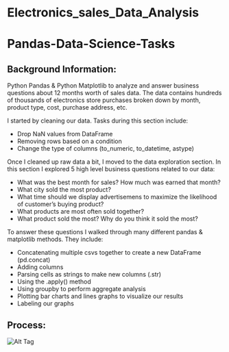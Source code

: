 # Electronics_sales_Data_Analysis
# Pandas-Data-Science-Tasks

## Background Information:
Python Pandas & Python Matplotlib to analyze and answer business questions about 12 months worth of sales data. The data contains hundreds of thousands of electronics store purchases broken down by month, product type, cost, purchase address, etc. 

I started by cleaning our data. Tasks during this section include:
- Drop NaN values from DataFrame
- Removing rows based on a condition
- Change the type of columns (to_numeric, to_datetime, astype)

Once I cleaned up raw data a bit, I moved to the data exploration section. In this section I explored 5 high level business questions related to our data:
- What was the best month for sales? How much was earned that month?
- What city sold the most product?
- What time should we display advertisemens to maximize the likelihood of customer’s buying product?
- What products are most often sold together?
- What product sold the most? Why do you think it sold the most?

To answer these questions I walked through many different pandas & matplotlib methods. They include:
- Concatenating multiple csvs together to create a new DataFrame (pd.concat)
- Adding columns
- Parsing cells as strings to make new columns (.str)
- Using the .apply() method
- Using groupby to perform aggregate analysis
- Plotting bar charts and lines graphs to visualize our results
- Labeling our graphs

## Process:
![Alt Tag]([SalesAnalysis/Sales_Data_Analysis.png](https://github.com/supratiktechandanalytics/Electronics_sales_Data/blob/main/SalesAnalysis/SalesAnalysis/Sales_Data_Analysis.ipynb)https://github.com/supratiktechandanalytics/Electronics_sales_Data/blob/main/SalesAnalysis/SalesAnalysis/Sales_Data_Analysis.ipynb)
